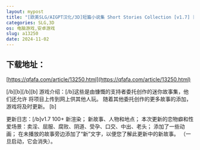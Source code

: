 ```yaml
---
layout: mypost
title: "[欧美SLG/AIGPT汉化/3D]短篇小说集 Short Stories Collection [v1.7] [PC+安卓/838M]"
categories: SLG,3D
os: 电脑游戏,安卓游戏
slug: a13250
date: 2024-11-02
---
```


## 下载地址：

[https://qfafa.com/article/13250.html](https://qfafa.com/article/13250.html)

\[/b\]\[b\]\[/b\]\[b\]
游戏介绍：\[/b\]这些是由慷慨的支持者委托创作的迷你故事集，他们还允许
将项目上传到网上供其他人玩。
随着其他委托创作的更多故事的添加，游戏将及时更新。
\[b\]

更新日志：\[/b\]v1.7
100+ 新渲染；
新故事、人物和地点；
本次更新的恋物癖和性爱场景：卖淫、屈服、腐败、阴道、受孕、口交、中出、老头；
添加了一些动画；
在未播放的故事旁边添加了“新”文字，以便您了解此更新中的新故事。 （一旦启动，它会消失）。